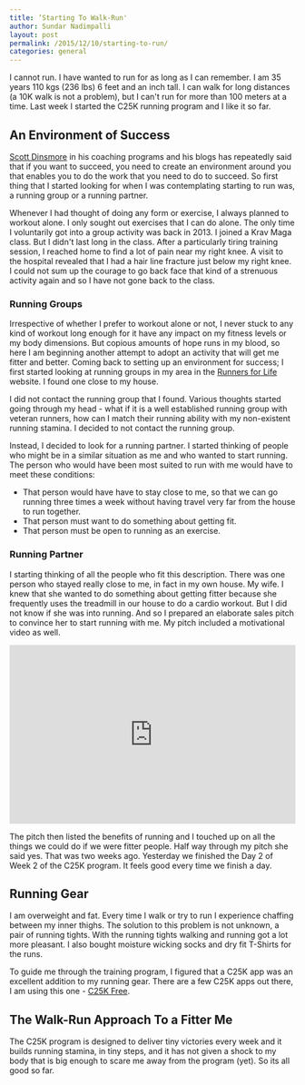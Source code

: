 ```yaml
---
title: ’Starting To Walk-Run'
author: Sundar Nadimpalli
layout: post
permalink: /2015/12/10/starting-to-run/
categories: general
---
```


I cannot run. I have wanted to run for as long as I can remember. I am 35 years 110 kgs (236 lbs) 6 feet and an inch tall. I can walk for long distances (a 10K walk is not a problem), but I can't run for more than 100 meters at a time. Last week I started the C25K running program and I like it so far. 

## An Environment of Success

[Scott Dinsmore](http://liveyourlegend.net/about-scott-dinsmore/) in his coaching programs and his blogs has repeatedly said that if you want to succeed, you need to create an environment around you that enables you to do the work that you need to do to succeed. So first thing that I started looking for when I was contemplating starting to run was, a running group or a running partner. 

Whenever I had thought of doing any form or exercise, I always planned to workout alone. I only sought out exercises that I can do alone. The only time I voluntarily got into a group activity was back in 2013. I joined a Krav Maga class. But I didn't last long in the class. After a particularly tiring training session, I reached home to find a lot of pain near my right knee. A visit to the hospital revealed that I had a hair line fracture just below my right knee. I could not sum up the courage to go back face that kind of a strenuous activity again and so I have not gone back to the class. 

### Running Groups

Irrespective of whether I prefer to workout alone or not, I never stuck to any kind of workout long enough for it have any impact on my fitness levels or my body dimensions. But copious amounts of hope runs in my blood, so here I am beginning another attempt to adopt an activity that will get me fitter and better. Coming back to setting up an environment for success; I first started looking at running groups in my area in the [Runners for Life](http://runnersforlife.com/page/training-in-bangalore) website. I found one close to my house. 

I did not contact the running group that I found. Various thoughts started going through my head - what if it is a well established running group with veteran runners, how can I match their running ability with my non-existent running stamina. I decided to not contact the running group. 

Instead, I decided to look for a running partner. I started thinking of people who might be in a similar situation as me and who wanted to start running. The person who would have been most suited to run with me would have to meet these conditions: 

- That person would have have to stay close to me, so that we can go running three times a week without having travel very far from the house to run together. 
- That person must want to do something about getting fit. 
- That person must be open to running as an exercise.

### Running Partner

I starting thinking of all the people who fit this description. There was one person who stayed really close to me, in fact in my own house. My wife. I knew that she wanted to do something about getting fitter because she frequently uses the treadmill in our house to do a cardio workout. But I did not know if she was into running. And so I prepared an elaborate sales pitch to convince her to start running with me. My pitch included a motivational video as well. 

<iframe width="100%" height="315" src="https://www.youtube.com/embed/8SbXgQqbOoU" frameborder="0" allowfullscreen></iframe>

The pitch then listed the benefits of running and I touched up on all the things we could do if we were fitter people. Half way through my pitch she said yes. That was two weeks ago. Yesterday we finished the Day 2 of Week 2 of the C25K program. It feels good every time we finish a day. 

## Running Gear

I am overweight and fat. Every time I walk or try to run I experience chaffing between my inner thighs. The solution to this problem is not unknown, a pair of running tights. With the running tights walking and running got a lot more pleasant. I also bought moisture wicking socks and dry fit T-Shirts for the runs. 

To guide me through the training program, I figured that a C25K app was an excellent addition to my running gear. There are a few C25K apps out there, I am using this one - [C25K Free](http://c25kfree.com). 

## The Walk-Run Approach To a Fitter Me

The C25K program is designed to deliver tiny victories every week and it builds running stamina, in tiny steps, and it has not given a shock to my body that is big enough to scare me away from the program (yet). So its all good so far. 
